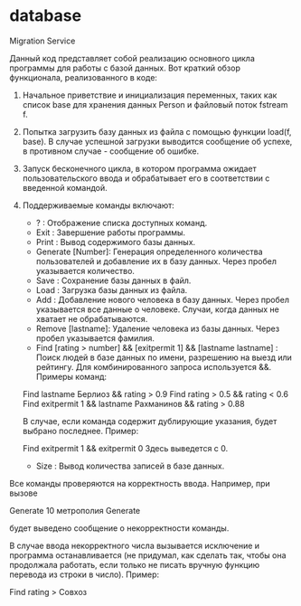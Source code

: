 # database
 Migration Service
 
Данный код представляет собой реализацию основного цикла программы для работы с базой данных. Вот краткий обзор функционала, реализованного в коде:

1. Начальное приветствие и инициализация переменных, таких как список base для хранения данных Person и файловый поток fstream f.

2. Попытка загрузить базу данных из файла с помощью функции load(f, base). В случае успешной загрузки выводится сообщение об успехе, в противном случае - сообщение об ошибке.

3. Запуск бесконечного цикла, в котором программа ожидает пользовательского ввода и обрабатывает его в соответствии с введенной командой.

4. Поддерживаемые команды включают:
   - ? : Отображение списка доступных команд.
   - Exit : Завершение работы программы.
   - Print : Вывод содержимого базы данных.
   - Generate [Number]: Генерация определенного количества пользователей и добавление их в базу данных. Через пробел указывается количество.
   - Save : Сохранение базы данных в файл.
   - Load : Загрузка базы данных из файла.
   - Add : Добавление нового человека в базу данных. Через пробел указывается все данные о человеке. Случаи, когда данных не хватает не обрабатываются.
   - Remove [lastname]: Удаление человека из базы данных. Через пробел указывается фамилия.
   - Find [rating > number] && [exitpermit 1] && [lastname lastname] : Поиск людей в базе данных по имени, разрешению на выезд или рейтингу. Для комбинированного запроса используется &&.
   Примеры команд:
   
   Find lastname Берлиоз && rating > 0.9
   Find rating > 0.5 && rating < 0.6
   Find exitpermit 1 && lastname Рахманинов && rating > 0.88
   
   В случае, если команда содержит дублирующие указания, будет выбрано последнее. Пример:
   
   Find exitpermit 1 && exitpermit 0
   Здесь выведется с 0.
   
   - Size : Вывод количества записей в базе данных.
   
Все команды проверяются на корректность ввода. Например, при вызове 

Generate 10 метрополия
Generate

будет выведено сообщение о некорректности команды.

В случае ввода некорректного числа вызывается исключение и программа останавливается (не придумал, как сделать так, чтобы она продолжала работать, если
только не писать вручную функцию перевода из строки в число). Пример:

Find rating > Совхоз